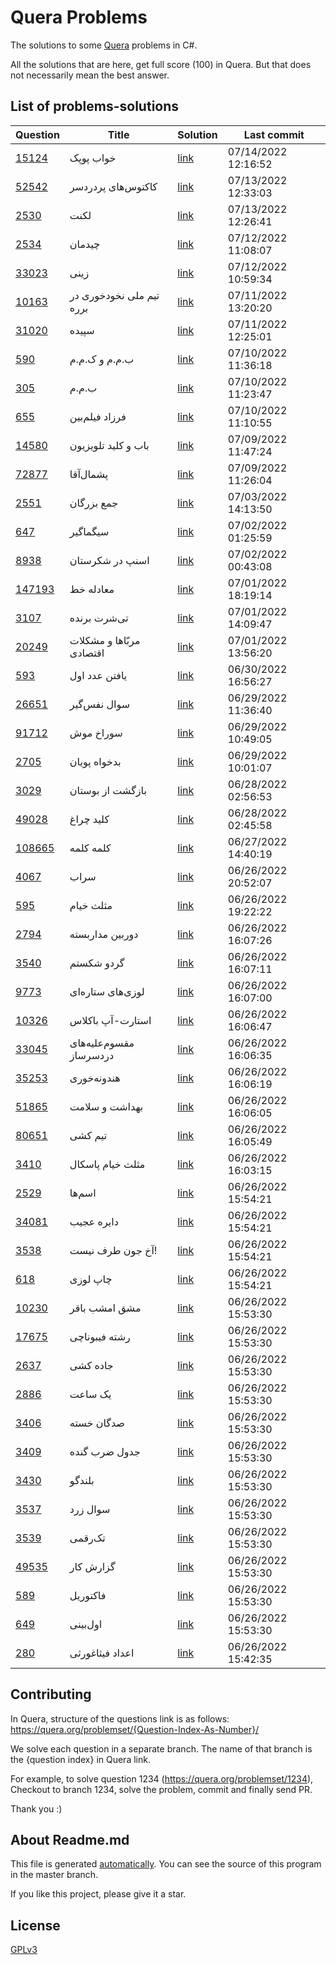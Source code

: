 # Quera Problems
The solutions to some [Quera](https://quera.org) problems in C#.

All the solutions that are here, get full score (100) in Quera.
But that does not necessarily mean the best answer.

## List of problems-solutions
| Question | Title | Solution | Last commit |
| ----- | ----- | ----- | ----- |
| [15124](https://quera.org/problemset/15124/) | خواب پوپک | [link](https://github.com/HamidMolareza/QueraProblems/blob/15124/Quera/Program.cs) | 07/14/2022 12:16:52 |
| [52542](https://quera.org/problemset/52542/) | کاکتوس‌های پردردسر | [link](https://github.com/HamidMolareza/QueraProblems/blob/52542/Quera/Program.cs) | 07/13/2022 12:33:03 |
| [2530](https://quera.org/problemset/2530/) | لکنت | [link](https://github.com/HamidMolareza/QueraProblems/blob/2530/Quera/Program.cs) | 07/13/2022 12:26:41 |
| [2534](https://quera.org/problemset/2534/) | چیدمان | [link](https://github.com/HamidMolareza/QueraProblems/blob/2534/Quera/Program.cs) | 07/12/2022 11:08:07 |
| [33023](https://quera.org/problemset/33023/) | زینی | [link](https://github.com/HamidMolareza/QueraProblems/blob/33023/Quera/Program.cs) | 07/12/2022 10:59:34 |
| [10163](https://quera.org/problemset/10163/) | تیم ملی نخودخوری در برره | [link](https://github.com/HamidMolareza/QueraProblems/blob/10163/Quera/Program.cs) | 07/11/2022 13:20:20 |
| [31020](https://quera.org/problemset/31020/) | سپیده | [link](https://github.com/HamidMolareza/QueraProblems/blob/31020/Quera/Program.cs) | 07/11/2022 12:25:01 |
| [590](https://quera.org/problemset/590/) | ب.م.م و ک.م.م | [link](https://github.com/HamidMolareza/QueraProblems/blob/590/Quera/Program.cs) | 07/10/2022 11:36:18 |
| [305](https://quera.org/problemset/305/) | ب.م.م | [link](https://github.com/HamidMolareza/QueraProblems/blob/305/Quera/Program.cs) | 07/10/2022 11:23:47 |
| [655](https://quera.org/problemset/655/) | فرزاد فیلم‌بین | [link](https://github.com/HamidMolareza/QueraProblems/blob/655/Quera/Program.cs) | 07/10/2022 11:10:55 |
| [14580](https://quera.org/problemset/14580/) | باب و کلید تلویزیون | [link](https://github.com/HamidMolareza/QueraProblems/blob/14580/Quera/Program.cs) | 07/09/2022 11:47:24 |
| [72877](https://quera.org/problemset/72877/) | پشمال‌آقا | [link](https://github.com/HamidMolareza/QueraProblems/blob/72877/Quera/Program.cs) | 07/09/2022 11:26:04 |
| [2551](https://quera.org/problemset/2551/) | جمع بزرگان | [link](https://github.com/HamidMolareza/QueraProblems/blob/2551/Quera/Program.cs) | 07/03/2022 14:13:50 |
| [647](https://quera.org/problemset/647/) | سیگماگیر | [link](https://github.com/HamidMolareza/QueraProblems/blob/647/Quera/Program.cs) | 07/02/2022 01:25:59 |
| [8938](https://quera.org/problemset/8938/) | اسنپ در شکرستان | [link](https://github.com/HamidMolareza/QueraProblems/blob/8938/Quera/Program.cs) | 07/02/2022 00:43:08 |
| [147193](https://quera.org/problemset/147193/) | معادله خط | [link](https://github.com/HamidMolareza/QueraProblems/blob/147193/Quera/Program.cs) | 07/01/2022 18:19:14 |
| [3107](https://quera.org/problemset/3107/) | تی‌شرت برنده | [link](https://github.com/HamidMolareza/QueraProblems/blob/3107/Quera/Program.cs) | 07/01/2022 14:09:47 |
| [20249](https://quera.org/problemset/20249/) | مربّاها و مشکلات اقتصادی | [link](https://github.com/HamidMolareza/QueraProblems/blob/20249/Quera/Program.cs) | 07/01/2022 13:56:20 |
| [593](https://quera.org/problemset/593/) | یافتن عدد اول | [link](https://github.com/HamidMolareza/QueraProblems/blob/593/Quera/Program.cs) | 06/30/2022 16:56:27 |
| [26651](https://quera.org/problemset/26651/) | سوال نفس‌گیر | [link](https://github.com/HamidMolareza/QueraProblems/blob/26651/Quera/Program.cs) | 06/29/2022 11:36:40 |
| [91712](https://quera.org/problemset/91712/) | سوراخ موش | [link](https://github.com/HamidMolareza/QueraProblems/blob/91712/Quera/Program.cs) | 06/29/2022 10:49:05 |
| [2705](https://quera.org/problemset/2705/) | بدخواه پویان | [link](https://github.com/HamidMolareza/QueraProblems/blob/2705/Quera/Program.cs) | 06/29/2022 10:01:07 |
| [3029](https://quera.org/problemset/3029/) | بازگشت از بوستان | [link](https://github.com/HamidMolareza/QueraProblems/blob/3029/Quera/Program.cs) | 06/28/2022 02:56:53 |
| [49028](https://quera.org/problemset/49028/) | کلید چراغ | [link](https://github.com/HamidMolareza/QueraProblems/blob/49028/Quera/Program.cs) | 06/28/2022 02:45:58 |
| [108665](https://quera.org/problemset/108665/) | کلمه کلمه | [link](https://github.com/HamidMolareza/QueraProblems/blob/108665/Quera/Program.cs) | 06/27/2022 14:40:19 |
| [4067](https://quera.org/problemset/4067/) | سراب | [link](https://github.com/HamidMolareza/QueraProblems/blob/4067/Quera/Program.cs) | 06/26/2022 20:52:07 |
| [595](https://quera.org/problemset/595/) | مثلث خیام | [link](https://github.com/HamidMolareza/QueraProblems/blob/595/Quera/Program.cs) | 06/26/2022 19:22:22 |
| [2794](https://quera.org/problemset/2794/) | دوربین مداربسته | [link](https://github.com/HamidMolareza/QueraProblems/blob/2794/Quera/Program.cs) | 06/26/2022 16:07:26 |
| [3540](https://quera.org/problemset/3540/) | گردو شکستم | [link](https://github.com/HamidMolareza/QueraProblems/blob/3540/Quera/Program.cs) | 06/26/2022 16:07:11 |
| [9773](https://quera.org/problemset/9773/) | لوزی‌های ستاره‌ای | [link](https://github.com/HamidMolareza/QueraProblems/blob/9773/Quera/Program.cs) | 06/26/2022 16:07:00 |
| [10326](https://quera.org/problemset/10326/) | استارت-آپ باکلاس | [link](https://github.com/HamidMolareza/QueraProblems/blob/10326/Quera/Program.cs) | 06/26/2022 16:06:47 |
| [33045](https://quera.org/problemset/33045/) | مقسوم‌علیه‌های دردسرساز | [link](https://github.com/HamidMolareza/QueraProblems/blob/33045/Quera/Program.cs) | 06/26/2022 16:06:35 |
| [35253](https://quera.org/problemset/35253/) | هندونه‌خوری | [link](https://github.com/HamidMolareza/QueraProblems/blob/35253/Quera/Program.cs) | 06/26/2022 16:06:19 |
| [51865](https://quera.org/problemset/51865/) | بهداشت و سلامت | [link](https://github.com/HamidMolareza/QueraProblems/blob/51865/Quera/Program.cs) | 06/26/2022 16:06:05 |
| [80651](https://quera.org/problemset/80651/) | تیم کشی | [link](https://github.com/HamidMolareza/QueraProblems/blob/80651/Quera/Program.cs) | 06/26/2022 16:05:49 |
| [3410](https://quera.org/problemset/3410/) | مثلث خیام پاسکال | [link](https://github.com/HamidMolareza/QueraProblems/blob/3410/Quera/Program.cs) | 06/26/2022 16:03:15 |
| [2529](https://quera.org/problemset/2529/) | اسم‌ها | [link](https://github.com/HamidMolareza/QueraProblems/blob/2529/Quera/Program.cs) | 06/26/2022 15:54:21 |
| [34081](https://quera.org/problemset/34081/) | دایره عجیب | [link](https://github.com/HamidMolareza/QueraProblems/blob/34081/Quera/Program.cs) | 06/26/2022 15:54:21 |
| [3538](https://quera.org/problemset/3538/) | آخ جون طرف نیست! | [link](https://github.com/HamidMolareza/QueraProblems/blob/3538/Quera/Program.cs) | 06/26/2022 15:54:21 |
| [618](https://quera.org/problemset/618/) | چاپ لوزی | [link](https://github.com/HamidMolareza/QueraProblems/blob/618/Quera/Program.cs) | 06/26/2022 15:54:21 |
| [10230](https://quera.org/problemset/10230/) | مشق امشب باقر | [link](https://github.com/HamidMolareza/QueraProblems/blob/10230/Quera/Program.cs) | 06/26/2022 15:53:30 |
| [17675](https://quera.org/problemset/17675/) | رشته فیبوناچی | [link](https://github.com/HamidMolareza/QueraProblems/blob/17675/Quera/Program.cs) | 06/26/2022 15:53:30 |
| [2637](https://quera.org/problemset/2637/) | جاده کشی | [link](https://github.com/HamidMolareza/QueraProblems/blob/2637/Quera/Program.cs) | 06/26/2022 15:53:30 |
| [2886](https://quera.org/problemset/2886/) | یک ساعت | [link](https://github.com/HamidMolareza/QueraProblems/blob/2886/Quera/Program.cs) | 06/26/2022 15:53:30 |
| [3406](https://quera.org/problemset/3406/) | صدگان خسته | [link](https://github.com/HamidMolareza/QueraProblems/blob/3406/Quera/Program.cs) | 06/26/2022 15:53:30 |
| [3409](https://quera.org/problemset/3409/) | جدول ضرب گنده | [link](https://github.com/HamidMolareza/QueraProblems/blob/3409/Quera/Program.cs) | 06/26/2022 15:53:30 |
| [3430](https://quera.org/problemset/3430/) | بلندگو | [link](https://github.com/HamidMolareza/QueraProblems/blob/3430/Quera/Program.cs) | 06/26/2022 15:53:30 |
| [3537](https://quera.org/problemset/3537/) | سوال زرد | [link](https://github.com/HamidMolareza/QueraProblems/blob/3537/Quera/Program.cs) | 06/26/2022 15:53:30 |
| [3539](https://quera.org/problemset/3539/) | تک‌رقمی | [link](https://github.com/HamidMolareza/QueraProblems/blob/3539/Quera/Program.cs) | 06/26/2022 15:53:30 |
| [49535](https://quera.org/problemset/49535/) | گزارش کار | [link](https://github.com/HamidMolareza/QueraProblems/blob/49535/Quera/Program.cs) | 06/26/2022 15:53:30 |
| [589](https://quera.org/problemset/589/) | فاکتوریل | [link](https://github.com/HamidMolareza/QueraProblems/blob/589/Quera/Program.cs) | 06/26/2022 15:53:30 |
| [649](https://quera.org/problemset/649/) | اول‌بینی | [link](https://github.com/HamidMolareza/QueraProblems/blob/649/Quera/Program.cs) | 06/26/2022 15:53:30 |
| [280](https://quera.org/problemset/280/) | اعداد فیثاغورثی | [link](https://github.com/HamidMolareza/QueraProblems/blob/280/Quera/Program.cs) | 06/26/2022 15:42:35 |


## Contributing
In Quera, structure of the questions link is as follows:
https://quera.org/problemset/{Question-Index-As-Number}/

We solve each question in a separate branch. The name of that branch is the {question index} in Quera link.

For example, to solve question 1234 (https://quera.org/problemset/1234), Checkout to branch 1234, solve the problem, commit and finally send PR.

Thank you :)

## About Readme.md
This file is generated [automatically](.github/workflows/update-readme.yml). You can see the source of this program in the master branch.

If you like this project, please give it a star.

## License
[GPLv3](LICENSE.md)
